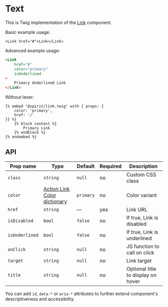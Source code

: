 # Text

This is Twig implementation of the [Link] component.

Basic example usage:

```twig
<Link href="#">Link</Link>
```

Advanced example usage:

```html
<Link
    href="#"
    color="primary"
    isUnderlined
>
    Primary Underlined Link
</Link>
```

Without lexer:

```twig
{% embed "@spirit/link.twig" with { props: {
    color: 'primary',
    href: '/'
}} %}
    {% block content %}
        Primary Link
    {% endblock %}
{% endembed %}
```

## API

| Prop name      | Type                                             | Default   | Required | Description                        |
| -------------- | ------------------------------------------------ | --------- | -------- | ---------------------------------- |
| `class`        | `string`                                         | `null`    | no       | Custom CSS class                   |
| `color`        | [Action Link Color dictionary][dictionary-color] | `primary` | no       | Color variant                      |
| `href`         | `string`                                         | —         | yes      | Link URL                           |
| `isDisabled`   | `bool`                                           | `false`   | no       | If true, Link is disabled          |
| `isUnderlined` | `bool`                                           | `false`   | no       | If true, Link is underlined        |
| `onClick`      | `string`                                         | `null`    | no       | JS function to call on click       |
| `target`       | `string`                                         | `null`    | no       | Link target                        |
| `title`        | `string`                                         | `null`    | no       | Optional title to display on hover |

You can add `id`, `data-*` or `aria-*` attributes to further extend component's
descriptiveness and accessibility.

[link]: https://github.com/lmc-eu/spirit-design-system/tree/main/packages/web-react/src/components/Link
[dictionary-color]: https://github.com/lmc-eu/spirit-design-system/tree/main/docs/DICTIONARIES.md#color
